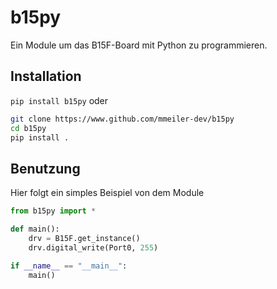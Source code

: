 # b15py

Ein Module um das B15F-Board mit Python zu programmieren.

## Installation

`pip install b15py`
oder
```bash
git clone https://www.github.com/mmeiler-dev/b15py
cd b15py
pip install .
```

## Benutzung

Hier folgt ein simples Beispiel von dem Module

```py
from b15py import *

def main():
    drv = B15F.get_instance()
    drv.digital_write(Port0, 255)

if __name__ == "__main__":
    main()
```